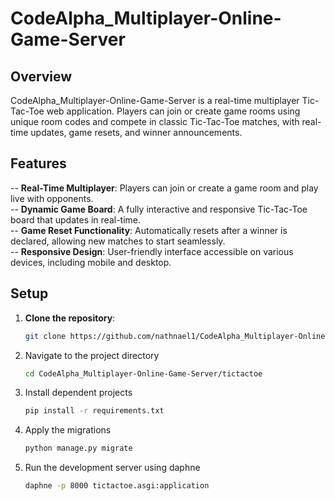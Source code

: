 # CodeAlpha_Multiplayer-Online-Game-Server
## Overview
CodeAlpha_Multiplayer-Online-Game-Server is a real-time multiplayer Tic-Tac-Toe web application. Players can join or create game rooms using unique room codes and compete in classic Tic-Tac-Toe matches, with real-time updates, game resets, and winner announcements.

## Features
-- **Real-Time Multiplayer**: Players can join or create a game room and play live with opponents.  
-- **Dynamic Game Board**: A fully interactive and responsive Tic-Tac-Toe board that updates in real-time.  
-- **Game Reset Functionality**: Automatically resets after a winner is declared, allowing new matches to start seamlessly.  
-- **Responsive Design**: User-friendly interface accessible on various devices, including mobile and desktop.  

## Setup
1. **Clone the repository**:
   ```sh
   git clone https://github.com/nathnael1/CodeAlpha_Multiplayer-Online-Game-Server.git
2. Navigate to the project directory  
    ```sh
    cd CodeAlpha_Multiplayer-Online-Game-Server/tictactoe
3. Install dependent projects
    ```sh
    pip install -r requirements.txt
5. Apply the migrations  
    ```sh
    python manage.py migrate
5. Run the development server using daphne
    ```sh
    daphne -p 8000 tictactoe.asgi:application
